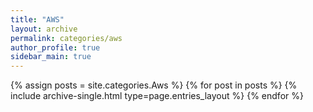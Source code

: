 ```yaml
---
title: "AWS"
layout: archive
permalink: categories/aws
author_profile: true
sidebar_main: true
---
```



{% assign posts = site.categories.Aws %}
{% for post in posts %} {% include archive-single.html type=page.entries_layout %} {% endfor %}
